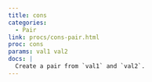 ```yaml
---
title: cons
categories: 
  - Pair
link: procs/cons-pair.html
proc: cons
params: val1 val2
docs: |
  Create a pair from `val1` and `val2`.
---
```

